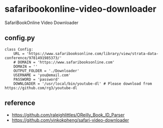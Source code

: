 # safaribookonline-video-downloader
SafariBookOnline Video Downloader

## config.py

```
class Config:
    URL = 'https://www.safaribooksonline.com/library/view/strata-data-conference/9781491985373/'
    # DOMAIN = 'https://www.safaribooksonline.com'
    DOMAIN = ''
    OUTPUT_FOLDER = './Downloader'
    USERNAME = 'you@email.com'
    PASSWORD = 'password'
    DOWNLOADER = '/usr/local/bin/youtube-dl' # Please download from https://github.com/rg3/youtube-dl
```

## reference

* <https://github.com/raleighlittles/OReilly_Book_ID_Parser>
* <https://github.com/yinkokpheng/safari-video-downloader>
